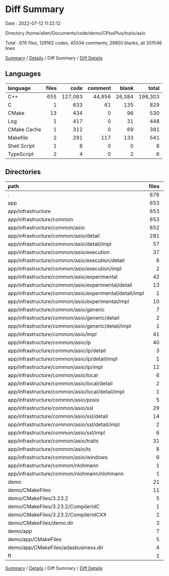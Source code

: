 # Diff Summary

Date : 2022-07-12 11:22:12

Directory /home/allen/Documents/code/demo/CPlusPlus/tcpio/asio

Total : 676 files,  129162 codes, 45034 comments, 26850 blanks, all 201046 lines

[Summary](results.md) / [Details](details.md) / Diff Summary / [Diff Details](diff-details.md)

## Languages
| language | files | code | comment | blank | total |
| :--- | ---: | ---: | ---: | ---: | ---: |
| C++ | 655 | 127,063 | 44,856 | 26,384 | 198,303 |
| C | 1 | 633 | 61 | 135 | 829 |
| CMake | 13 | 434 | 0 | 96 | 530 |
| Log | 1 | 417 | 0 | 31 | 448 |
| CMake Cache | 1 | 312 | 0 | 69 | 381 |
| Makefile | 2 | 291 | 117 | 133 | 541 |
| Shell Script | 1 | 8 | 0 | 0 | 8 |
| TypeScript | 2 | 4 | 0 | 2 | 6 |

## Directories
| path | files | code | comment | blank | total |
| :--- | ---: | ---: | ---: | ---: | ---: |
| . | 676 | 129,162 | 45,034 | 26,850 | 201,046 |
| app | 653 | 126,400 | 44,793 | 26,245 | 197,438 |
| app/infrastructure | 653 | 126,400 | 44,793 | 26,245 | 197,438 |
| app/infrastructure/common | 653 | 126,400 | 44,793 | 26,245 | 197,438 |
| app/infrastructure/common/asio | 652 | 110,750 | 40,952 | 23,644 | 175,346 |
| app/infrastructure/common/asio/detail | 281 | 41,699 | 6,666 | 9,268 | 57,633 |
| app/infrastructure/common/asio/detail/impl | 57 | 14,668 | 1,412 | 2,585 | 18,665 |
| app/infrastructure/common/asio/execution | 37 | 12,237 | 1,315 | 2,380 | 15,932 |
| app/infrastructure/common/asio/execution/detail | 6 | 758 | 56 | 161 | 975 |
| app/infrastructure/common/asio/execution/impl | 2 | 39 | 18 | 21 | 78 |
| app/infrastructure/common/asio/experimental | 42 | 7,521 | 1,256 | 1,555 | 10,332 |
| app/infrastructure/common/asio/experimental/detail | 13 | 1,932 | 210 | 389 | 2,531 |
| app/infrastructure/common/asio/experimental/detail/impl | 1 | 537 | 15 | 60 | 612 |
| app/infrastructure/common/asio/experimental/impl | 10 | 2,429 | 152 | 505 | 3,086 |
| app/infrastructure/common/asio/generic | 7 | 534 | 239 | 163 | 936 |
| app/infrastructure/common/asio/generic/detail | 2 | 158 | 36 | 51 | 245 |
| app/infrastructure/common/asio/generic/detail/impl | 1 | 79 | 9 | 23 | 111 |
| app/infrastructure/common/asio/impl | 41 | 14,695 | 753 | 2,184 | 17,632 |
| app/infrastructure/common/asio/ip | 40 | 4,489 | 2,271 | 1,162 | 7,922 |
| app/infrastructure/common/asio/ip/detail | 3 | 697 | 99 | 113 | 909 |
| app/infrastructure/common/asio/ip/detail/impl | 1 | 170 | 9 | 21 | 200 |
| app/infrastructure/common/asio/ip/impl | 12 | 1,226 | 111 | 280 | 1,617 |
| app/infrastructure/common/asio/local | 6 | 468 | 173 | 153 | 794 |
| app/infrastructure/common/asio/local/detail | 2 | 173 | 42 | 57 | 272 |
| app/infrastructure/common/asio/local/detail/impl | 1 | 95 | 12 | 25 | 132 |
| app/infrastructure/common/asio/posix | 5 | 518 | 758 | 133 | 1,409 |
| app/infrastructure/common/asio/ssl | 29 | 3,767 | 1,697 | 888 | 6,352 |
| app/infrastructure/common/asio/ssl/detail | 14 | 1,405 | 280 | 360 | 2,045 |
| app/infrastructure/common/asio/ssl/detail/impl | 2 | 434 | 33 | 81 | 548 |
| app/infrastructure/common/asio/ssl/impl | 6 | 1,473 | 80 | 231 | 1,784 |
| app/infrastructure/common/asio/traits | 31 | 2,541 | 347 | 806 | 3,694 |
| app/infrastructure/common/asio/ts | 8 | 260 | 75 | 125 | 460 |
| app/infrastructure/common/asio/windows | 9 | 873 | 1,037 | 226 | 2,136 |
| app/infrastructure/common/nlohmann | 1 | 15,650 | 3,841 | 2,601 | 22,092 |
| app/infrastructure/common/nlohmann/nlohmann | 1 | 15,650 | 3,841 | 2,601 | 22,092 |
| demo | 21 | 2,712 | 241 | 599 | 3,552 |
| demo/CMakeFiles | 11 | 1,963 | 124 | 363 | 2,450 |
| demo/CMakeFiles/3.23.2 | 5 | 1,383 | 124 | 312 | 1,819 |
| demo/CMakeFiles/3.23.2/CompilerIdC | 1 | 633 | 61 | 135 | 829 |
| demo/CMakeFiles/3.23.2/CompilerIdCXX | 1 | 621 | 63 | 133 | 817 |
| demo/CMakeFiles/demo.dir | 3 | 27 | 0 | 9 | 36 |
| demo/app | 7 | 293 | 65 | 106 | 464 |
| demo/app/CMakeFiles | 5 | 59 | 0 | 15 | 74 |
| demo/app/CMakeFiles/adasbusiness.dir | 4 | 47 | 0 | 10 | 57 |
| ft | 1 | 42 | 0 | 6 | 48 |

[Summary](results.md) / [Details](details.md) / Diff Summary / [Diff Details](diff-details.md)